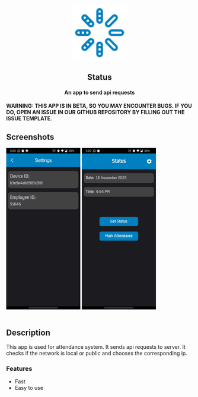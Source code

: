 <p align="center"><a href=""><img src="https://github.com/harisabdullahh/Status/blob/master/app/src/main/res/drawable/status_logo.png" width="150"></a></p> 
<h2 align="center"><b>Status</b></h2>
<h4 align="center">An app to send api requests</h4>

<b>WARNING: THIS APP IS IN BETA, SO YOU MAY ENCOUNTER BUGS. IF YOU DO, OPEN AN ISSUE IN OUR GITHUB REPOSITORY BY FILLING OUT THE ISSUE TEMPLATE.</b>

## Screenshots

[<img src="https://github.com/harisabdullahh/Status/blob/master/app/src/main/res/assets/Screenshot_20231116-170030.jpg" width=200>](https://github.com/harisabdullahh/Status/blob/master/app/src/main/res/assets/Screenshot_20231116-170030.jpg)
[<img src="https://github.com/harisabdullahh/Status/blob/master/app/src/main/res/assets/Screenshot_20231116-170024.jpg" width=200>](https://github.com/harisabdullahh/Status/blob/master/app/src/main/res/assets/Screenshot_20231116-170024.jpg)
</br></br>

## Description

This app is used for attendance system. It sends api requests to server. It checks if the network is local or public and chooses the corresponding ip.

### Features

* Fast
* Easy to use
